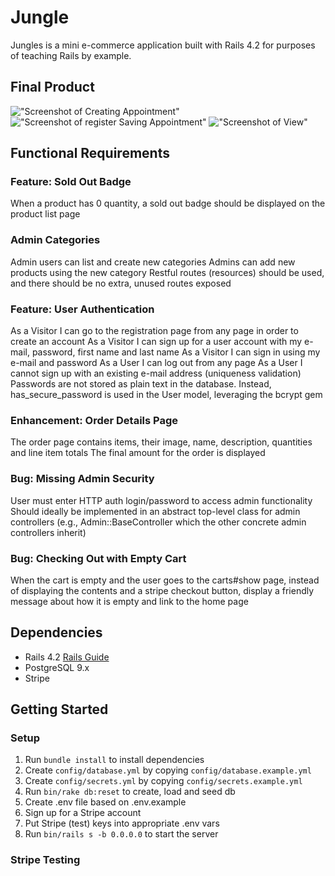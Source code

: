 # Jungle

Jungles is a mini e-commerce application built with Rails 4.2 for purposes of teaching Rails by example.

## Final Product
!["Screenshot of Creating Appointment"](https://github.com/RicardoJBOF/scheduler/blob/master/docs/creating-appointment.png)
!["Screenshot of register Saving Appointment"](https://github.com/RicardoJBOF/scheduler/blob/master/docs/saving-appointment.png)
!["Screenshot of View"](https://github.com/RicardoJBOF/scheduler/blob/master/docs/View.png)



## Functional Requirements

### Feature: Sold Out Badge
When a product has 0 quantity, a sold out badge should be displayed on the product list page

### Admin Categories
Admin users can list and create new categories
Admins can add new products using the new category
Restful routes (resources) should be used, and there should be no extra, unused routes exposed

### Feature: User Authentication
As a Visitor I can go to the registration page from any page in order to create an account
As a Visitor I can sign up for a user account with my e-mail, password, first name and last name
As a Visitor I can sign in using my e-mail and password
As a User I can log out from any page
As a User I cannot sign up with an existing e-mail address (uniqueness validation)
Passwords are not stored as plain text in the database. Instead, has_secure_password is used in the User model, leveraging the bcrypt gem

### Enhancement: Order Details Page
The order page contains items, their image, name, description, quantities and line item totals
The final amount for the order is displayed

### Bug: Missing Admin Security
User must enter HTTP auth login/password to access admin functionality
Should ideally be implemented in an abstract top-level class for admin controllers (e.g., Admin::BaseController which the other concrete admin controllers inherit)

### Bug: Checking Out with Empty Cart
When the cart is empty and the user goes to the carts#show page, instead of displaying the contents and a stripe checkout button, display a friendly message about how it is empty and link to the home page





## Dependencies

* Rails 4.2 [Rails Guide](http://guides.rubyonrails.org/v4.2/)
* PostgreSQL 9.x
* Stripe


## Getting Started

### Setup

1. Run `bundle install` to install dependencies
2. Create `config/database.yml` by copying `config/database.example.yml`
3. Create `config/secrets.yml` by copying `config/secrets.example.yml`
4. Run `bin/rake db:reset` to create, load and seed db
5. Create .env file based on .env.example
6. Sign up for a Stripe account
7. Put Stripe (test) keys into appropriate .env vars
8. Run `bin/rails s -b 0.0.0.0` to start the server

### Stripe Testing




